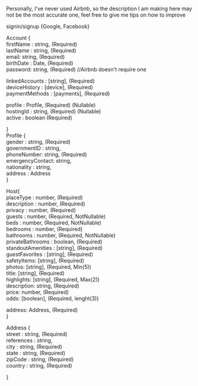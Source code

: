 Personally, I've never used Airbnb, so the description I am making here may not be the most accurate one, feel free to give me tips on how to improve

signin/signup {Google, Facebook}

Account {  
  firstName : string, (Required)  
  lastName : string, (Required)  
  email: string, (Required)  
  birthDate : Date, (Required)  
  password: string, (Required)  //Airbnb doesn't require one  
 
  linkedAccounts : [string], (Required)  
  deviceHistory : [device], (Required)  
  paymentMethods : [payments], (Required)  

  profile : Profile, (Required) (Nullable)  
  hostingId : string, (Required) (Nullable)  
  active : boolean (Required)  

}  
Profile {    
  gender : string, (Required)  
  governmentID : string,  
  phoneNumber: string, (Required)  
  emergencyContact: string,  
  nationality : string,  
  address : Address     
}

Host{  
  placeType : number, (Required)  
  description : number, (Required)  
  privacy : number, (Required)  
  guests : number, (Required, NotNullable)  
  beds : number, (Required, NotNullable)  
  bedrooms : number, (Required)  
  bathrooms : number, (Required, NotNullable)  
  privateBathrooms : boolean, (Required)  
  standoutAmenities : [string], (Required)  
  guestFavorites : [string], (Required)  
  safetyItems: [string], (Required)  
  photos: [string], (Required, Min(5))  
  title: [string], (Required)  
  highlights: [string], (Required, Max(2))  
  description: string, (Required)  
  price: number, (Required)  
  odds: [boolean], (Required, lenght(3))  

  address: Address, (Required)  
}  

Address {  
  street : string, (Required)  
  references : string,  
  city : string, (Required)  
  state : string, (Required)  
  zipCode : string, (Required)  
  country : string, (Required)   

}  




